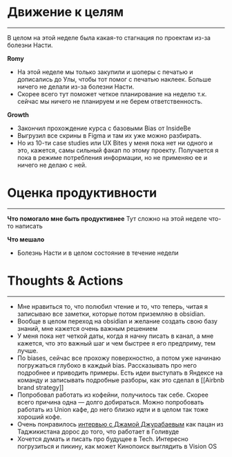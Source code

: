 # Движение к целям
---
В целом на этой неделе была какая-то стагнация по проектам из-за болезни Насти. 

**Romy**
- На этой неделе мы только закупили и шоперы с печатью и дописались до Улы, чтобы тот помог с печатью наклеек. Больше ничего не делали из-за болезни Насти. 
- Скорее всего тут поможет четкое планирование на неделю т.к. сейчас мы ничего не планируем и не берем ответственность.

**Growth**
- Закончил прохождение курса с базовыми Bias от InsideBe
- Выгрузил все скрины в Figma и там их уже можно разбирать.
- Но из 10-ти case studies или UX Bites у меня пока нет ни одного и это, кажется, самы сильный факап по этому проекту. Получается я пока в режиме потребления информации, но не применяю ее и ничего не делаю с ней.

# Оценка продуктивности
---
**Что помогало мне быть продуктивнее**
Тут сложно на этой неделе что-то написать

**Что мешало**
- Болезнь Насти и в целом состояние в течение недели


# Thoughts & Actions
---
- Мне нравиться то, что полюбил чтение и то, что теперь, читая я записываю все заметки, которые потом приземляю в obsidian. 
- Вообще в целом переход на obsidian и желание создать свою базу знаний, мне кажется очень важным решением 
- У меня пока нет четкой даты, когда я начну писать в канал, а мне кажется, что это важный шаг и чем быстрее я его предприму, тем лучше.
- По biases, сейчас все прохожу поверхностно, а потом уже начинаю погружаться глубоко в каждый bias. Рассказывать про него подробнее и приводить примеры. Есть идеи выступать в Яндексе на команду и записывать подробные разборы, как это сделал в [[Airbnb brand strategy]]
- Попробовал работать из кофейни, получилось так себе. Скорее всего причина одна — долго добираться. Можно попробовать работать из Union кафе, до него близко идти и в целом так тоже хороший кофе. 
- Очень понравилось [интервью с Джамой Джурабаевым](https://www.youtube.com/watch?v=jy4hgSLBvak) как пацан из Таджикистана дорос до того, что работает в Голивуде 
- Хочется думать и писать про будущее в Tech. Интересно погрузиться и пикину, как может Кинопоиск выглядить в Vision OS
